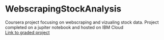 # WebscrapingStockAnalysis
Coursera project focusing on webscraping and vizualing stock data. Project completed on a jupiter notebook and hosted on IBM Cloud <br/>
[Link to graded project](https://dataplatform.cloud.ibm.com/analytics/notebooks/v2/67cb57e6-f911-4bb6-aeb7-42cc8c8877a3/view?access_token=c3c20e387cf4bb2b6fc559ff412172ba84b15196eee5a39057d024ff7a7d604e)

